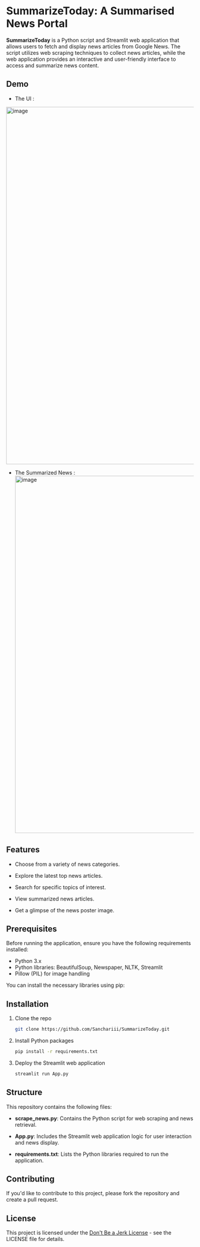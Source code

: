 # SummarizeToday: A Summarised News Portal

**SummarizeToday** is a Python script and Streamlit web application that allows users to fetch and display news articles from Google News. The script utilizes web scraping techniques to collect news articles, while the web application provides an interactive and user-friendly interface to access and summarize news content.

## Demo
* The UI :
<img width="960" alt="image" src="https://github.com/Sanchariii/SummarizeToday/assets/88083502/fb48b4af-b40a-4884-9cb0-1a27b661ddbf">

* The Summarized News :
  <img width="960" alt="image" src="https://github.com/Sanchariii/SummarizeToday/assets/88083502/876544f6-c668-4466-bc4d-1a3c6dfb684d">



## Features

- Choose from a variety of news categories.

- Explore the latest top news articles.

- Search for specific topics of interest.

- View summarized news articles.

- Get a glimpse of the news poster image.

## Prerequisites

Before running the application, ensure you have the following requirements installed:
- Python 3.x
- Python libraries: BeautifulSoup, Newspaper, NLTK, Streamlit
- Pillow (PIL) for image handling

You can install the necessary libraries using pip:

## Installation

1. Clone the repo
   ```sh
   git clone https://github.com/Sanchariii/SummarizeToday.git
    ```

2. Install Python packages
    ```sh
    pip install -r requirements.txt
    ```

3. Deploy the Streamlit web application
    ```sh
    streamlit run App.py
    ```

## Structure

This repository contains the following files:

- <b>scrape_news.py</b>: Contains the Python script for web scraping and news retrieval.

- <b>App.py</b>: Includes the Streamlit web application logic for user interaction and news display.

- <b>requirements.txt</b>: Lists the Python libraries required to run the application.

## Contributing

If you'd like to contribute to this project, please fork the repository and create a pull request.

## License
This project is licensed under the [Don't Be a Jerk License](./LICENSE.md) - see the LICENSE file for details.




